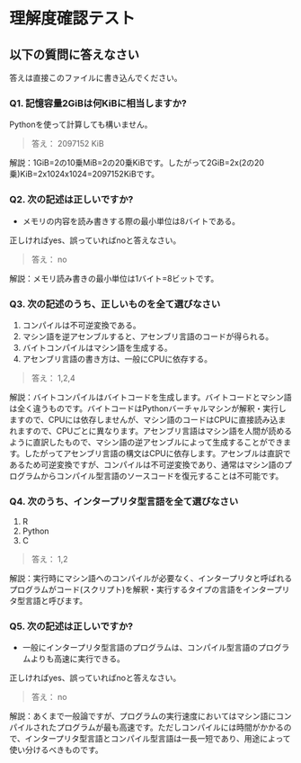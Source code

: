 # 理解度確認テスト

## 以下の質問に答えなさい

答えは直接このファイルに書き込んでください。

### Q1. 記憶容量2GiBは何KiBに相当しますか?

Pythonを使って計算しても構いません。

>答え： 2097152 KiB

解説：1GiB=2の10乗MiB=2の20乗KiBです。したがって2GiB=2x(2の20乗)KiB=2x1024x1024=2097152KiBです。

### Q2. 次の記述は正しいですか?

- メモリの内容を読み書きする際の最小単位は8バイトである。

正しければyes、誤っていればnoと答えなさい。

>答え： no

解説：メモリ読み書きの最小単位は1バイト=8ビットです。

### Q3. 次の記述のうち、正しいものを全て選びなさい

1. コンパイルは不可逆変換である。
2. マシン語を逆アセンブルすると、アセンブリ言語のコードが得られる。
3. バイトコンパイルはマシン語を生成する。
4. アセンブリ言語の書き方は、一般にCPUに依存する。

>答え： 1,2,4

解説：バイトコンパイルはバイトコードを生成します。バイトコードとマシン語は全く違うものです。バイトコードはPythonバーチャルマシンが解釈・実行しますので、CPUには依存しませんが、マシン語のコードはCPUに直接読み込まれますので、CPUごとに異なります。アセンブリ言語はマシン語を人間が読めるように直訳したもので、マシン語の逆アセンブルによって生成することができます。したがってアセンブリ言語の構文はCPUに依存します。アセンブルは直訳であるため可逆変換ですが、コンパイルは不可逆変換であり、通常はマシン語のプログラムからコンパイル型言語のソースコードを復元することは不可能です。

### Q4. 次のうち、インタープリタ型言語を全て選びなさい

1. R
2. Python
3. C

>答え： 1,2

解説：実行時にマシン語へのコンパイルが必要なく、インタープリタと呼ばれるプログラムがコード(スクリプト)を解釈・実行するタイプの言語をインタープリタ型言語と呼びます。

### Q5. 次の記述は正しいですか?

- 一般にインタープリタ型言語のプログラムは、コンパイル型言語のプログラムよりも高速に実行できる。

正しければyes、誤っていればnoと答えなさい。

>答え： no

解説：あくまで一般論ですが、プログラムの実行速度においてはマシン語にコンパイルされたプログラムが最も高速です。ただしコンパイルには時間がかかるので、インタープリタ型言語とコンパイル型言語は一長一短であり、用途によって使い分けるべきものです。
